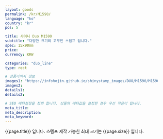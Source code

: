 ```yaml
---
layout: goods
permalink: /kr/M1590/
language: "ko"
country: "kr"
pos: 5

title: 샤이니 Duo M1590
subtitle: "다양한 크기의 고무인 스템프 입니다."
spec: 15x90mm
price:
currency: KRW

categories: "duo_line"
type: rect

# 상품이미지 정보
images1: "https://infohojin.github.io/shinystamp_images/DUO/M1590/M1590_1.jpg"
images2:
details1:
details2:    

# SEO 메타설정을 정의 합니다. 상품의 메타값을 설정한 경우 우선 적용이 됩니다.
meta_title: 
meta_description:
meta_keyword:
---
```


{{page.title}} 입니다. 스템프 제작 가능한 최대 크기는 {{page.size}} 입니다.